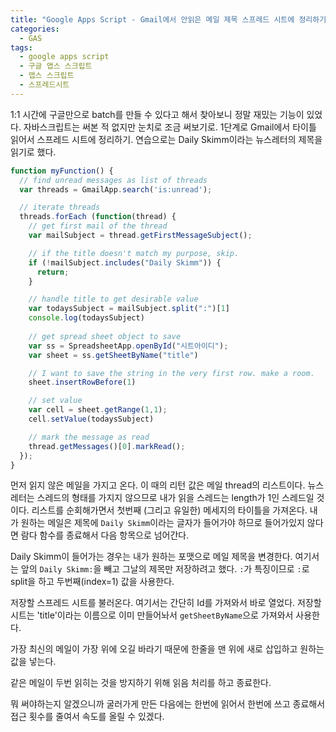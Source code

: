 ```yaml
---
title: "Google Apps Script - Gmail에서 안읽은 메일 제목 스프레드 시트에 정리하기"
categories:
  - GAS
tags:
  - google apps script
  - 구글 앱스 스크립트
  - 앱스 스크립트
  - 스프레드시트
---
```


1:1 시간에 구글만으로 batch를 만들 수 있다고 해서 찾아보니 정말 재밌는 기능이 있었다.
자바스크립트는 써본 적 없지만 눈치로 조금 써보기로. 1단계로 Gmail에서 타이틀 읽어서 스프레드 시트에 정리하기. 연습으로는 Daily Skimm이라는 뉴스레터의 제목을 읽기로 했다.

```javascript
function myFunction() {
  // find unread messages as list of threads
  var threads = GmailApp.search('is:unread');

  // iterate threads
  threads.forEach (function(thread) {
    // get first mail of the thread
    var mailSubject = thread.getFirstMessageSubject();

    // if the title doesn't match my purpose, skip.
    if (!mailSubject.includes("Daily Skimm")) {
      return;
    }

    // handle title to get desirable value
    var todaysSubject = mailSubject.split(":")[1]
    console.log(todaysSubject)
    
    // get spread sheet object to save
    var ss = SpreadsheetApp.openById("시트아이디");
    var sheet = ss.getSheetByName("title")

    // I want to save the string in the very first row. make a room.
    sheet.insertRowBefore(1)

    // set value
    var cell = sheet.getRange(1,1);
    cell.setValue(todaysSubject)

    // mark the message as read
    thread.getMessages()[0].markRead();
  });
}
```

먼저 읽지 않은 메일을 가지고 온다. 이 때의 리턴 값은 메일 thread의 리스트이다. 뉴스레터는 스레드의 형태를 가지지 않으므로 내가 읽을 스레드는 length가 1인 스레드일 것이다. 리스트를 순회해가면서 첫번째 (그리고 유일한) 메세지의 타이틀을 가져온다. 내가 원하는 메일은 제목에 `Daily Skimm`이라는 글자가 들어가야 하므로 들어가있지 않다면 람다 함수를 종료해서 다음 항목으로 넘어간다.

Daily Skimm이 들어가는 경우는 내가 원하는 포맷으로 메일 제목을 변경한다. 여기서는 앞의 `Daily Skimm:`을 빼고 그날의 제목만 저장하려고 했다. `:`가 특징이므로 `:`로 split을 하고 두번째(index=1) 값을 사용한다.

저장할 스프레드 시트를 불러온다. 여기서는 간단히 Id를 가져와서 바로 열었다. 저장할 시트는 'title'이라는 이름으로 이미 만들어놔서 `getSheetByName`으로 가져와서 사용한다.

가장 최신의 메일이 가장 위에 오길 바라기 때문에 한줄을 맨 위에 새로 삽입하고 원하는 값을 넣는다.

같은 메일이 두번 읽히는 것을 방지하기 위해 읽음 처리를 하고 종료한다.

뭐 써야하는지 알겠으니까 굴러가게 만든 다음에는 한번에 읽어서 한번에 쓰고 종료해서 접근 횟수를 줄여서 속도를 올릴 수 있겠다.
